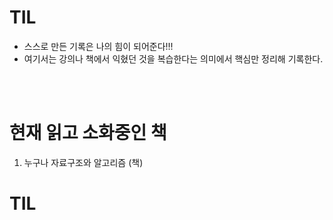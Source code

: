 # TIL

- 스스로 만든 기록은 나의 힘이 되어준다!!!
- 여기서는 강의나 책에서 익혔던 것을 
복습한다는 의미에서 핵심만 정리해 기록한다.
<br />
<br />


# 현재 읽고 소화중인 책
1. 누구나 자료구조와 알고리즘 (책)
# TIL
